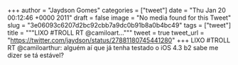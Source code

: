 
+++
author = "Jaydson Gomes"
categories = ["tweet"]
date = "Thu Jan 20 00:12:46 +0000 2011"
draft = false
image = "No media found for this Tweet"
slug = "3e06093c6207d2bc92cbb7a9dc0b91b8a0b4bc49"
tags = ["tweet"]
title = """LIXO #TROLL RT @camiloart..."""
tweet = true
tweet_url = "https://twitter.com/jaydson/status/27881180745441280"
+++
LIXO #TROLL RT @camiloarthur: alguém aí que já tenha testado o iOS 4.3 b2 sabe me dizer se tá estável?
